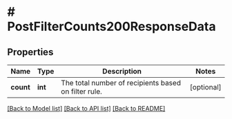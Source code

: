 # # PostFilterCounts200ResponseData

## Properties

Name | Type | Description | Notes
------------ | ------------- | ------------- | -------------
**count** | **int** | The total number of recipients based on filter rule. | [optional]

[[Back to Model list]](../../README.md#models) [[Back to API list]](../../README.md#endpoints) [[Back to README]](../../README.md)
